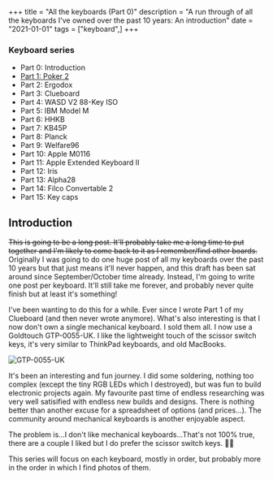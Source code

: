 +++
title = "All the keyboards (Part 0)"
description = "A run through of all the keyboards I've owned over the past 10 years: An introduction"
date = "2021-01-01"
tags = ["keyboard",]
+++

### Keyboard series

* Part 0: Introduction
* [Part 1: Poker 2](/blog/all-the-keyboards-poker-2/)
* Part 2: Ergodox
* Part 3: Clueboard
* Part 4: WASD V2 88-Key ISO
* Part 5: IBM Model M
* Part 6: HHKB
* Part 7: KB45P
* Part 8: Planck
* Part 9: Welfare96
* Part 10: Apple M0116
* Part 11: Apple Extended Keyboard II
* Part 12: Iris
* Part 13: Alpha28
* Part 14: Filco Convertable 2
* Part 15: Key caps

## Introduction

~~This is going to be a long post. It'll probably take me a long time to put together and I'm likely to come back to it as I remember/find other boards.~~ Originally I was going to do one huge post of all my keyboards over the past 10 years but that just means it'll never happen, and this draft has been sat around since September/October time already. Instead, I'm going to write one post per keyboard. It'll still take me forever, and probably never quite finish but at least it's something!

I've been wanting to do this for a while. Ever since I wrote Part 1 of my Clueboard (and then never wrote anymore). What's also interesting is that I now don't own a single mechanical keyboard. I sold them all. I now use a Goldtouch GTP-0055-UK. I like the lightweight touch of the scissor switch keys, it's very similar to ThinkPad keyboards, and old MacBooks. 

![GTP-0055-UK](/images/goldtouch.jpg "oh the ergonomics!")

It's been an interesting and fun journey. I did some soldering, nothing too complex (except the tiny RGB LEDs which I destroyed), but was fun to build electronic projects again. My favourite past time of endless researching was very well satisified with endless new builds and designs. There is nothing better than another excuse for a spreadsheet of options (and prices...). The community around mechanical keyboards is another enjoyable aspect.  

The problem is...I don't like mechanical keyboards...That's not 100% true, there are a couple I liked but I do prefer the scissor switch keys. 🙇‍♂️

This series will focus on each keyboard, mostly in order, but probably more in the order in which I find photos of them.
